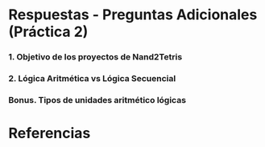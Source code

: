 # Respuestas - Preguntas Adicionales (Práctica 2)

### 1. Objetivo de los proyectos de Nand2Tetris


### 2. Lógica Aritmética vs Lógica Secuencial


### Bonus. Tipos de unidades aritmético lógicas

# Referencias

